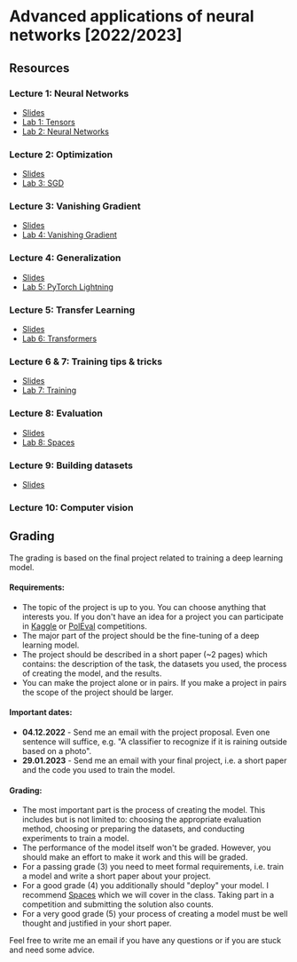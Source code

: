 # Advanced applications of neural networks [2022/2023]

## Resources
### Lecture 1: Neural Networks
* [Slides](https://docs.google.com/presentation/d/1UZYIrpRRjiMFg2R3yEtX89KXlZyvJMQUDazdy_McCq0/edit?usp=sharing)
* [Lab 1: Tensors](https://www.kaggle.com/lomero/aann-22-23-lab-01)
* [Lab 2: Neural Networks](https://www.kaggle.com/lomero/aann-22-23-lab-02-nn)

### Lecture 2: Optimization
* [Slides](https://docs.google.com/presentation/d/1kyWFCmIWhqmn37KHDzyFuFh4sq5SDzu-uqLDOJgbS_I/edit?usp=sharing)
* [Lab 3: SGD](https://www.kaggle.com/lomero/aann-22-23-lab-03-sgd)

### Lecture 3: Vanishing Gradient
* [Slides](https://docs.google.com/presentation/d/1MyzNNTV5lrOOy2W54DpagiTu5Q6bR5i9sxoYRs3J9RY/edit?usp=sharing)
* [Lab 4: Vanishing Gradient](https://www.kaggle.com/lomero/aann-22-23-lab-04-vanishing-gradient)

### Lecture 4: Generalization
* [Slides](https://docs.google.com/presentation/d/1EZnTNnTUhI-wLeHSFNU5NfQSyLxzJyXzq0hw8kK-bw0/edit?usp=sharing)
* [Lab 5: PyTorch Lightning](https://www.kaggle.com/lomero/aann-22-23-lab-05-lightning)

### Lecture 5: Transfer Learning
* [Slides](https://docs.google.com/presentation/d/1BS8-0MmdfhFm9kJttulnjZzPzjT8kl6RdrPUWnY-7J8/edit?usp=sharing)
* [Lab 6: Transformers](https://www.kaggle.com/lomero/aann-22-23-lab-06-transformers)

### Lecture 6 & 7: Training tips & tricks
* [Slides](https://docs.google.com/presentation/d/1LKxLv1Va2KaFZfi6gSDAxy7_We6RN4FZasbVRb6jmEI/edit?usp=sharing)
* [Lab 7: Training](https://www.kaggle.com/lomero/aann-22-23-lab-07-training)

### Lecture 8: Evaluation
* [Slides](https://docs.google.com/presentation/d/1qkWA_6DzvZJoaa463Da2F0s7HXc_V4kOB7_-htOGgEc/edit?usp=sharing)
* [Lab 8: Spaces](https://huggingface.co/spaces/piotr-rybak/genre-classifier)

### Lecture 9: Building datasets
* [Slides](https://docs.google.com/presentation/d/1bCZybEoKYvO7RWYGsie2j9zIr6l7AWbFyjqkuDrci9Y/edit?usp=sharing)

### Lecture 10: Computer vision

## Grading
The grading is based on the final project related to training a deep learning model.

#### Requirements:
- The topic of the project is up to you. You can choose anything that interests you. If you don't have an idea for a project you can participate in [Kaggle](https://www.kaggle.com/competitions?listOption=active&hostSegmentIdFilter=1) or [PolEval](https://beta.poleval.pl/) competitions.
- The major part of the project should be the fine-tuning of a deep learning model.
- The project should be described in a short paper (~2 pages) which contains: the description of the task, the datasets you used, the process of creating the model, and the results.
- You can make the project alone or in pairs. If you make a project in pairs the scope of the project should be larger.

#### Important dates:
- **04.12.2022** - Send me an email with the project proposal. Even one sentence will suffice, e.g. "A classifier to recognize if it is raining outside based on a photo". 
- **29.01.2023** - Send me an email with your final project, i.e. a short paper and the code you used to train the model.

#### Grading:
- The most important part is the process of creating the model. This includes but is not limited to: choosing the appropriate evaluation method, choosing or preparing the datasets, and conducting experiments to train a model.
- The performance of the model itself won't be graded. However, you should make an effort to make it work and this will be graded.
- For a passing grade (3) you need to meet formal requirements, i.e. train a model and write a short paper about your project.
- For a good grade (4) you additionally should "deploy" your model. I recommend [Spaces](https://huggingface.co/spaces) which we will cover in the class. Taking part in a competition and submitting the solution also counts.
- For a very good grade (5) your process of creating a model must be well thought and justified in your short paper.

Feel free to write me an email if you have any questions or if you are stuck and need some advice.
